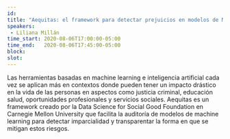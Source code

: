 ```yaml
---
id: 
title: "Aequitas: el framework para detectar prejuicios en modelos de Machine Learning"
speakers:
 - Liliana Millán
time_start: 2020-08-06T17:00:00-05:00
time_end:   2020-08-06T17:45:00-05:00
block: 
slot: 
---
```


Las herramientas basadas en machine learning e inteligencia artificial cada vez se aplican más en contextos donde pueden tener un impacto drástico en la vida de las personas en aspectos como justicia criminal, educación salud, oportunidades profesionales y servicios sociales. Aequitas es un framework creado por la Data Science for Social Good Foundation en Carnegie Mellon University que facilita la auditoría de modelos de machine learning para detectar imparcialidad y transparentar la forma en que se mitigan estos riesgos.